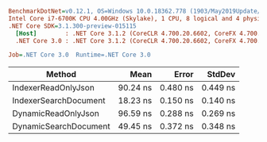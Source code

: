 ``` ini

BenchmarkDotNet=v0.12.1, OS=Windows 10.0.18362.778 (1903/May2019Update/19H1)
Intel Core i7-6700K CPU 4.00GHz (Skylake), 1 CPU, 8 logical and 4 physical cores
.NET Core SDK=3.1.300-preview-015115
  [Host]        : .NET Core 3.1.2 (CoreCLR 4.700.20.6602, CoreFX 4.700.20.6702), X64 RyuJIT
  .NET Core 3.0 : .NET Core 3.1.2 (CoreCLR 4.700.20.6602, CoreFX 4.700.20.6702), X64 RyuJIT

Job=.NET Core 3.0  Runtime=.NET Core 3.0  

```
|                Method |     Mean |    Error |   StdDev |
|---------------------- |---------:|---------:|---------:|
|   IndexerReadOnlyJson | 90.24 ns | 0.480 ns | 0.449 ns |
| IndexerSearchDocument | 18.23 ns | 0.150 ns | 0.140 ns |
|   DynamicReadOnlyJson | 96.59 ns | 0.288 ns | 0.269 ns |
| DynamicSearchDocument | 49.45 ns | 0.372 ns | 0.348 ns |
